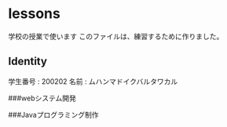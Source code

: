 # lessons
学校の授業で使います
このファイルは、練習するために作りました。

## Identity
学生番号 : 200202
名前 : ムハンマドイクバルタワカル

###webシステム開発

###Javaプログラミング制作


